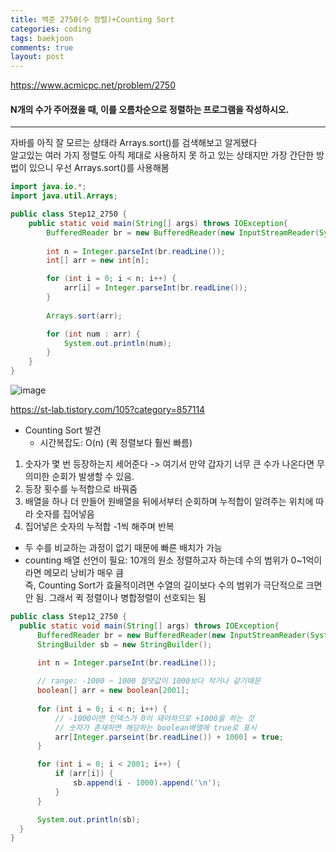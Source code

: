 ```yaml
---
title: 백준 2750(수 정렬)+Counting Sort
categories: coding
tags: baekjoon
comments: true
layout: post
---
```

<https://www.acmicpc.net/problem/2750>
#### N개의 수가 주어졌을 때, 이를 오름차순으로 정렬하는 프로그램을 작성하시오.
<hr>
자바를 아직 잘 모르는 상태라 Arrays.sort()를 검색해보고 알게됐다<br>   
알고있는 여러 가지 정렬도 아직 제대로 사용하지 못 하고 있는 상태지만 가장 간단한 방법이 있으니 우선 Arrays.sort()를 사용해봄


```java
import java.io.*;
import java.util.Arrays;

public class Step12_2750 {
    public static void main(String[] args) throws IOException{
        BufferedReader br = new BufferedReader(new InputStreamReader(System.in));
       
        int n = Integer.parseInt(br.readLine());
        int[] arr = new int[n];

        for (int i = 0; i < n; i++) {
            arr[i] = Integer.parseInt(br.readLine());
        }
        
        Arrays.sort(arr);

        for (int num : arr) {
            System.out.println(num);
        }
    }
}
```
![image](https://user-images.githubusercontent.com/68698007/111023373-10c18200-841c-11eb-8200-9704164dce38.png)

 
<https://st-lab.tistory.com/105?category=857114>

* Counting Sort 발견
  * 시간복잡도: O(n) (퀵 정렬보다 훨씬 빠름)<br>
 1. 숫자가 몇 번 등장하는지 세어준다 -> 여기서 만약 갑자기 너무 큰 수가 나온다면 무의미한 순회가 발생할 수 있음.<br>
 2. 등장 횟수를 누적합으로 바꿔줌<br>
 3. 배열을 하나 더 만들어 원배열을 뒤에서부터 순회하며 누적합이 알려주는 위치에 따라 숫자를 집어넣음<br>
 4. 집어넣은 숫자의 누적합 -1씩 해주며 반복<br>
  * 두 수를 비교하는 과정이 없기 때문에 빠른 배치가 가능
  * counting 배열 선언이 필요: 10개의 원소 정렬하고자 하는데 수의 범위가 0~1억이라면 메모리 낭비가 매우 큼    
  즉, Counting Sort가 효율적이려면 수열의 길이보다 수의 범위가 극단적으로 크면 안 됨. 그래서 퀵 정렬이나 병합정렬이 선호되는 됨
  ```java
  public class Step12_2750 {
    public static void main(String[] args) throws IOException{
        BufferedReader br = new BufferedReader(new InputStreamReader(System.in));
        StringBuilder sb = new StringBuilder();

        int n = Integer.parseInt(br.readLine());
        
        // range: -1000 ~ 1000 절댓값이 1000보다 작거나 같기때문
        boolean[] arr = new boolean[2001];
    
        for (int i = 0; i < n; i++) {
            // -1000이면 인덱스가 0이 돼야하므로 +1000을 하는 것
            // 숫자가 존재하면 해당하는 boolean배열에 true로 표시
            arr[Integer.parseint(br.readLine()) + 1000] = true;
        }

        for (int i = 0; i < 2001; i++) {
            if (arr[i]) {
                sb.append(i - 1000).append('\n');
            }
        }

        System.out.println(sb);
    }
}
```
